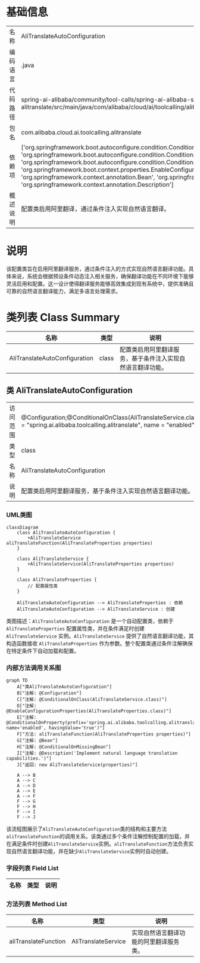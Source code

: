 # 基础信息

|      |      |
|------|------|
| 名称 | AliTranslateAutoConfiguration |
| 编码语言 | .java |
| 代码路径 | spring-ai-alibaba/community/tool-calls/spring-ai-alibaba-starter-tool-calling-alitranslate/src/main/java/com/alibaba/cloud/ai/toolcalling/alitranslate/AliTranslateAutoConfiguration.java |
| 包名 | com.alibaba.cloud.ai.toolcalling.alitranslate |
| 依赖项 | ['org.springframework.boot.autoconfigure.condition.ConditionalOnClass', 'org.springframework.boot.autoconfigure.condition.ConditionalOnMissingBean', 'org.springframework.boot.autoconfigure.condition.ConditionalOnProperty', 'org.springframework.boot.context.properties.EnableConfigurationProperties', 'org.springframework.context.annotation.Bean', 'org.springframework.context.annotation.Configuration', 'org.springframework.context.annotation.Description'] |
| 概述说明 | 配置类启用阿里翻译，通过条件注入实现自然语言翻译。 |

# 说明

该配置类旨在启用阿里翻译服务，通过条件注入的方式实现自然语言翻译功能。具体来说，系统会根据预设条件动态注入相关服务，确保翻译功能在不同环境下能够灵活启用和配置。这一设计使得翻译服务能够高效集成到现有系统中，提供准确且可靠的自然语言翻译能力，满足多语言处理需求。

# 类列表 Class Summary

| 名称   | 类型  | 说明 |
|-------|------|-------------|
| AliTranslateAutoConfiguration | class | 配置类启用阿里翻译服务，基于条件注入实现自然语言翻译功能。 |



## 类 AliTranslateAutoConfiguration

|      |      |
|------|------|
| 访问范围 | @Configuration;@ConditionalOnClass(AliTranslateService.class);@EnableConfigurationProperties(AliTranslateProperties.class);@ConditionalOnProperty(prefix = "spring.ai.alibaba.toolcalling.alitranslate", name = "enabled", havingValue = "true");public |
| 类型 | class |
| 名称 | AliTranslateAutoConfiguration |
| 说明 | 配置类启用阿里翻译服务，基于条件注入实现自然语言翻译功能。 |


### UML类图

```mermaid
classDiagram
    class AliTranslateAutoConfiguration {
        +AliTranslateService aliTranslateFunction(AliTranslateProperties properties)
    }

    class AliTranslateService {
        +AliTranslateService(AliTranslateProperties properties)
    }

    class AliTranslateProperties {
        // 配置属性类
    }

    AliTranslateAutoConfiguration --> AliTranslateProperties : 依赖
    AliTranslateAutoConfiguration --> AliTranslateService : 创建
```

类图描述：`AliTranslateAutoConfiguration` 是一个自动配置类，依赖于 `AliTranslateProperties` 配置属性类，并在条件满足时创建 `AliTranslateService` 实例。`AliTranslateService` 提供了自然语言翻译功能，其构造函数接收 `AliTranslateProperties` 作为参数。整个配置类通过条件注解确保在特定条件下自动加载和配置。


### 内部方法调用关系图

```mermaid
graph TD
    A["类AliTranslateAutoConfiguration"]
    B["注解: @Configuration"]
    C["注解: @ConditionalOnClass(AliTranslateService.class)"]
    D["注解: @EnableConfigurationProperties(AliTranslateProperties.class)"]
    E["注解: @ConditionalOnProperty(prefix='spring.ai.alibaba.toolcalling.alitranslate', name='enabled', havingValue='true')"]
    F["方法: aliTranslateFunction(AliTranslateProperties properties)"]
    G["注解: @Bean"]
    H["注解: @ConditionalOnMissingBean"]
    I["注解: @Description('Implement natural language translation capabilities.')"]
    J["返回: new AliTranslateService(properties)"]

    A --> B
    A --> C
    A --> D
    A --> E
    A --> F
    F --> G
    F --> H
    F --> I
    F --> J
```

该流程图展示了`AliTranslateAutoConfiguration`类的结构和主要方法`aliTranslateFunction`的调用关系。该类通过多个条件注解控制配置的加载，并在满足条件时创建`AliTranslateService`实例。`aliTranslateFunction`方法负责实现自然语言翻译功能，并在缺少`AliTranslateService`实例时自动创建。

### 字段列表 Field List

| 名称  | 类型  | 说明 |
|-------|-------|------|

### 方法列表 Method List

| 名称  | 类型  | 说明 |
|-------|-------|------|
| aliTranslateFunction | AliTranslateService | 实现自然语言翻译功能的阿里翻译服务类。 |




